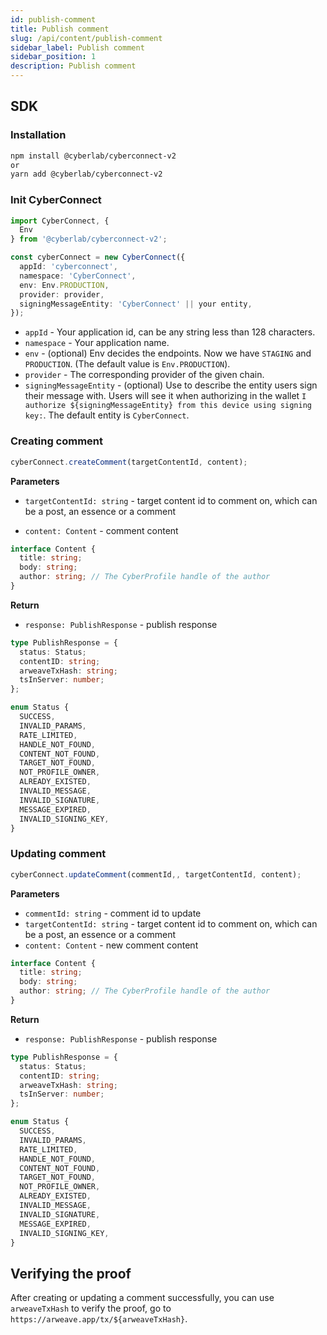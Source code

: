 ```yaml
---
id: publish-comment
title: Publish comment
slug: /api/content/publish-comment
sidebar_label: Publish comment
sidebar_position: 1
description: Publish comment
---
```


## SDK

### Installation

```sh
npm install @cyberlab/cyberconnect-v2
or
yarn add @cyberlab/cyberconnect-v2
```

### Init CyberConnect

```ts
import CyberConnect, {
  Env
} from '@cyberlab/cyberconnect-v2';

const cyberConnect = new CyberConnect({
  appId: 'cyberconnect',
  namespace: 'CyberConnect',
  env: Env.PRODUCTION,
  provider: provider,
  signingMessageEntity: 'CyberConnect' || your entity,
});
```

- `appId` - Your application id, can be any string less than 128 characters.
- `namespace` - Your application name.
- `env` - (optional) Env decides the endpoints. Now we have `STAGING` and `PRODUCTION`. (The default value is `Env.PRODUCTION`).
- `provider` - The corresponding provider of the given chain.
- `signingMessageEntity` - (optional) Use to describe the entity users sign their message with. Users will see it when authorizing in the wallet `I authorize ${signingMessageEntity} from this device using signing key:`. The default entity is `CyberConnect`.

### Creating comment

```ts
cyberConnect.createComment(targetContentId, content);
```

**Parameters**

- `targetContentId: string` - target content id to comment on, which can be a post, an essence or a comment

- `content: Content` - comment content

```ts
interface Content {
  title: string;
  body: string;
  author: string; // The CyberProfile handle of the author
}
```

**Return**

- `response: PublishResponse` - publish response

```ts
type PublishResponse = {
  status: Status;
  contentID: string;
  arweaveTxHash: string;
  tsInServer: number;
};

enum Status {
  SUCCESS,
  INVALID_PARAMS,
  RATE_LIMITED,
  HANDLE_NOT_FOUND,
  CONTENT_NOT_FOUND,
  TARGET_NOT_FOUND,
  NOT_PROFILE_OWNER,
  ALREADY_EXISTED,
  INVALID_MESSAGE,
  INVALID_SIGNATURE,
  MESSAGE_EXPIRED,
  INVALID_SIGNING_KEY,
}
```

### Updating comment

```ts
cyberConnect.updateComment(commentId,, targetContentId, content);
```

**Parameters**

- `commentId: string` - comment id to update
- `targetContentId: string` - target content id to comment on, which can be a post, an essence or a comment
- `content: Content` - new comment content

```ts
interface Content {
  title: string;
  body: string;
  author: string; // The CyberProfile handle of the author
}
```

**Return**

- `response: PublishResponse` - publish response

```ts
type PublishResponse = {
  status: Status;
  contentID: string;
  arweaveTxHash: string;
  tsInServer: number;
};

enum Status {
  SUCCESS,
  INVALID_PARAMS,
  RATE_LIMITED,
  HANDLE_NOT_FOUND,
  CONTENT_NOT_FOUND,
  TARGET_NOT_FOUND,
  NOT_PROFILE_OWNER,
  ALREADY_EXISTED,
  INVALID_MESSAGE,
  INVALID_SIGNATURE,
  MESSAGE_EXPIRED,
  INVALID_SIGNING_KEY,
}
```

## Verifying the proof

After creating or updating a comment successfully, you can use `arweaveTxHash` to verify the proof, go to `https://arweave.app/tx/${arweaveTxHash}`.
